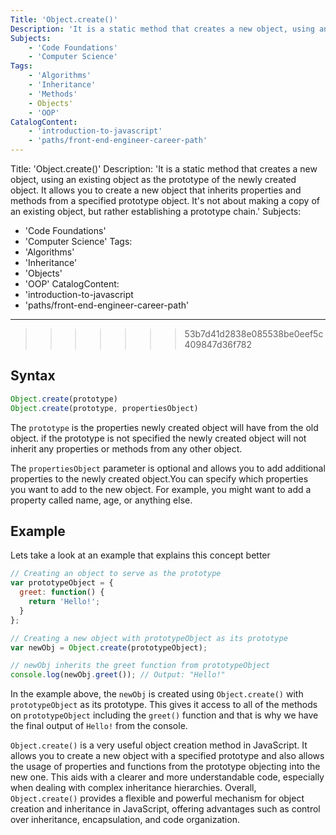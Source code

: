 ```yaml
---
Title: 'Object.create()'
Description: 'It is a static method that creates a new object, using an existing object as the prototype of the newly created object. It allows you to create a new object that inherits properties and methods from a specified prototype object. It's not about making a copy of an existing object, but rather establishing a prototype chain.'
Subjects:
    - 'Code Foundations'
    - 'Computer Science'
Tags:
    - 'Algorithms'
    - 'Inheritance'
    - 'Methods'
    - Objects'
    - 'OOP'
CatalogContent:
    - 'introduction-to-javascript'
    - 'paths/front-end-engineer-career-path'
---
```

Title: 'Object.create()'
Description: 'It is a static method that creates a new object, using an existing object as the prototype of the newly created object. It allows you to create a new object that inherits properties and methods from a specified prototype object. It's not about making a copy of an existing object, but rather establishing a prototype chain.'
Subjects:
  - 'Code Foundations'
  - 'Computer Science'
Tags:
  - 'Algorithms'
  - 'Inheritance'
  - 'Objects'
  - 'OOP'
CatalogContent:
  - 'introduction-to-javascript
  - 'paths/front-end-engineer-career-path'
---
>>>>>>> 53b7d41d2838e085538be0eef5c409847d36f782

## Syntax
 ```js
Object.create(prototype)
Object.create(prototype, propertiesObject)
 ```

The `prototype` is the properties newly created object will have from the old object. if the prototype is not specified  the newly created object will not inherit any properties or methods from any other object.

  The `propertiesObject` parameter is optional and allows you to add additional properties to the newly created object.You can specify which properties you want to add to the new object. For example, you might want to add a property called name, age, or anything else.

## Example

Lets take a look at an example that explains this concept better

```js
// Creating an object to serve as the prototype
var prototypeObject = {
  greet: function() {
    return 'Hello!';
  }
};

// Creating a new object with prototypeObject as its prototype
var newObj = Object.create(prototypeObject);

// newObj inherits the greet function from prototypeObject
console.log(newObj.greet()); // Output: "Hello!"
```

In the example above, the `newObj` is created using `Object.create()` with `prototypeObject` as its prototype. This gives it access to all of the methods on `prototypeObject` including the `greet()` function and that is why we have the final output of `Hello!` from the console.

`Object.create()` is a very useful object creation method in JavaScript. It allows you to create a new object with a specified prototype and also allows the usage of properties and functions from the prototype objecting into the new one. This aids with a clearer and more understandable code, especially when dealing with complex inheritance hierarchies. Overall, `Object.create()` provides a flexible and powerful mechanism for object creation and inheritance in JavaScript, offering advantages such as control over inheritance, encapsulation, and code organization.

